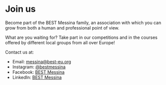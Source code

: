 # Join us

Become part of the BEST Messina family, an association with which you can grow from both a human and professional point of view.

What are you waiting for? Take part in our competitions and in the courses offered by different local groups from all over Europe!

Contact us at:

- Email: messina@best-eu.org
- Instagram: [@bestmessina](https://www.instagram.com/bestmessina/)
- Facebook: [BEST Messina](https://www.facebook.com/LocalBESTGroupMessina/)
- LinkedIn: [BEST Messina](https://www.linkedin.com/company/best-messina)
